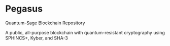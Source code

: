 # Pegasus
Quantum-Sage Blockchain Repository

A public, all-purpose blockchain with quantum-resistant cryptography using SPHINCS+, Kyber, and SHA-3
